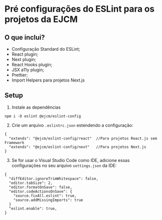 # Pré configurações do ESLint para os projetos da EJCM

## O que inclui?

- Configuração Standard do ESLint;
- React plugin;
- Next plugin;
- React Hooks plugin;
- JSX a11y plugin;
- Prettier;
- Import Helpers para projetos Next.js

## Setup

1. Instale as dependências

```
npm i -D eslint @ejcm/eslint-config
```

2. Crie um arquivo `.eslintrc.json` estendendo a configuração:

```
{
  "extends": "@ejcm/eslint-config/react"  //Para projetos React.js sem Framework
  "extends": "@ejcm/eslint-config/next"   //Para projetos Next.js
}
```

3. Se for usar o Visual Studio Code como IDE, adicione essas configurações no seu arquivo `settings.json` da IDE:

```
{
  "diffEditor.ignoreTrimWhitespace": false,
  "editor.tabSize": 2,
  "editor.formatOnSave": false,
  "editor.codeActionsOnSave": {
    "source.fixAll.eslint": true,
    "source.addMissingImports": true
  } 
  "eslint.enable": true,
}
```
